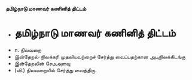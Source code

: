 **தமிழ்நாடு மாணவர் கணினித் திட்டம்**
- # தமிழ்நாடு மாணவர் கணினித் திட்டம்
- n. நிலவறை
- இன்தேறல்-நிலக்கரி முதலியவற்றைச் சேர்த்து வைப்பதற்கான அடிநிலக்கிடங்கு
- இன்தேறலின் சேமஅளவு
- (வி.) நிலவறையில் சேர்த்து வைத்திரு.

